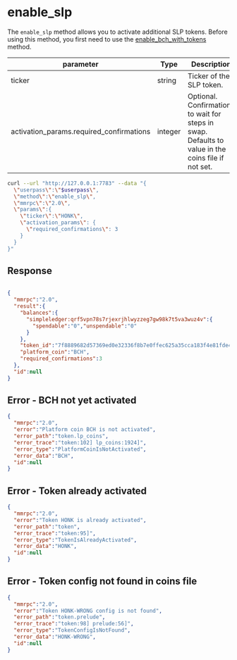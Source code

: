 # enable\_slp

The `enable_slp` method allows you to activate additional SLP tokens. Before using this method, you first need to use the [enable_bch_with_tokens](enable_bch_with_tokens.html) method.


| parameter                                 | Type     | Description                               |
| ----------------------------------------- | -------- | ----------------------------------------- |
| ticker                                    | string   | Ticker of the SLP token. |
| activation_params.required_confirmations  | integer  | Optional. Confirmations to wait for steps in swap. Defaults to value in the coins file if not set. |

```bash
curl --url "http://127.0.0.1:7783" --data "{
  \"userpass\":\"$userpass\",
  \"method\":\"enable_slp\",
  \"mmrpc\":\"2.0\",
  \"params\":{
    \"ticker\":\"HONK\",
    \"activation_params\": {
      \"required_confirmations\": 3
    }
  }
}"
```


## Response

```json

{
  "mmrpc":"2.0",
  "result":{
    "balances":{
      "simpleledger:qrf5vpn78s7rjexrjhlwyzzeg7gw98k7t5va3wuz4v":{
        "spendable":"0","unspendable":"0"
      }
    },
    "token_id":"7f8889682d57369ed0e32336f8b7e0ffec625a35cca183f4e81fde4e71a538a1",
    "platform_coin":"BCH",
    "required_confirmations":3
  },
  "id":null
}
```

## Error - BCH not yet activated

```json
{
  "mmrpc":"2.0",
  "error":"Platform coin BCH is not activated",
  "error_path":"token.lp_coins",
  "error_trace":"token:102] lp_coins:1924]",
  "error_type":"PlatformCoinIsNotActivated",
  "error_data":"BCH",
  "id":null
}
```

## Error - Token already activated

```json
{
  "mmrpc":"2.0",
  "error":"Token HONK is already activated",
  "error_path":"token",
  "error_trace":"token:95]",
  "error_type":"TokenIsAlreadyActivated",
  "error_data":"HONK",
  "id":null
}
```


## Error - Token config not found in coins file

```json
{
  "mmrpc":"2.0",
  "error":"Token HONK-WRONG config is not found",
  "error_path":"token.prelude",
  "error_trace":"token:98] prelude:56]",
  "error_type":"TokenConfigIsNotFound",
  "error_data":"HONK-WRONG",
  "id":null
}
```
